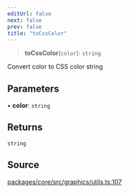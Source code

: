 ```yaml
---
editUrl: false
next: false
prev: false
title: "toCssColor"
---
```


> **toCssColor**(`color`): `string`

Convert color to CSS color string

## Parameters

• **color**: `string`

## Returns

`string`

## Source

[packages/core/src/graphics/utils.ts:107](https://github.com/dgmjs/dgmjs/blob/main/packages/core/src/graphics/utils.ts#L107)
